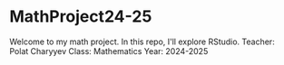 # MathProject24-25
Welcome to my math project. In this repo, I'll explore RStudio.
Teacher: Polat Charyyev
Class: Mathematics
Year: 2024-2025
